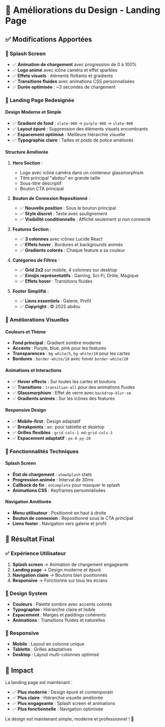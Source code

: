 # 🎨 Améliorations du Design - Landing Page

## ✅ Modifications Apportées

### 🚀 Splash Screen
- ✅ **Animation de chargement** avec progression de 0 à 100%
- ✅ **Logo animé** avec icône caméra et effet sparkles
- ✅ **Effets visuels** : éléments flottants et gradients
- ✅ **Transitions fluides** avec animations CSS personnalisées
- ✅ **Durée optimisée** : ~3 secondes de chargement

### 🎯 Landing Page Redesignée

#### **Design Moderne et Simple**
- ✅ **Gradient de fond** : `slate-900` → `purple-900` → `slate-900`
- ✅ **Layout épuré** : Suppression des éléments visuels encombrants
- ✅ **Espacement optimisé** : Meilleure hiérarchie visuelle
- ✅ **Typographie claire** : Tailles et poids de police améliorés

#### **Structure Améliorée**
1. **Hero Section** :
   - Logo avec icône caméra dans un conteneur glassmorphism
   - Titre principal "abdou" en grande taille
   - Sous-titre descriptif
   - Bouton CTA principal

2. **Bouton de Connexion Repositionné** :
   - ✅ **Nouvelle position** : Sous le bouton principal
   - ✅ **Style discret** : Texte avec soulignement
   - ✅ **Visibilité conditionnelle** : Affiché seulement si non connecté

3. **Features Section** :
   - ✅ **3 colonnes** avec icônes Lucide React
   - ✅ **Effets hover** : Bordures et backgrounds animés
   - ✅ **Gradients colorés** : Chaque feature a sa couleur

4. **Catégories de Filtres** :
   - ✅ **Grid 2x2** sur mobile, 4 colonnes sur desktop
   - ✅ **Emojis représentatifs** : Gaming, Sci-Fi, Drôle, Magique
   - ✅ **Effets hover** : Transitions fluides

5. **Footer Simplifié** :
   - ✅ **Liens essentiels** : Galerie, Profil
   - ✅ **Copyright** : © 2025 abdou

### 🎨 Améliorations Visuelles

#### **Couleurs et Thème**
- **Fond principal** : Gradient sombre moderne
- **Accents** : Purple, blue, pink pour les features
- **Transparences** : `bg-white/5`, `bg-white/10` pour les cartes
- **Bordures** : `border-white/10` avec hover `border-white/20`

#### **Animations et Interactions**
- ✅ **Hover effects** : Sur toutes les cartes et boutons
- ✅ **Transitions** : `transition-all` pour des animations fluides
- ✅ **Glassmorphism** : Effet de verre avec `backdrop-blur-sm`
- ✅ **Gradients animés** : Sur les icônes des features

#### **Responsive Design**
- ✅ **Mobile-first** : Design adaptatif
- ✅ **Breakpoints** : `md:` pour tablette et desktop
- ✅ **Grilles flexibles** : `grid-cols-1 md:grid-cols-3`
- ✅ **Espacement adaptatif** : `px-6 py-20`

### 🔧 Fonctionnalités Techniques

#### **Splash Screen**
- **État de chargement** : `showSplash` state
- **Progression animée** : Interval de 30ms
- **Callback de fin** : `onComplete` pour masquer le splash
- **Animations CSS** : Keyframes personnalisées

#### **Navigation Améliorée**
- **Menu utilisateur** : Positionné en haut à droite
- **Bouton de connexion** : Repositionné sous le CTA principal
- **Liens footer** : Navigation vers galerie et profil

## 🎯 Résultat Final

### ✅ Expérience Utilisateur
1. **Splash screen** → Animation de chargement engageante
2. **Landing page** → Design moderne et épuré
3. **Navigation claire** → Boutons bien positionnés
4. **Responsive** → Fonctionne sur tous les écrans

### 🎨 Design System
- **Couleurs** : Palette sombre avec accents colorés
- **Typographie** : Hiérarchie claire et lisible
- **Espacement** : Marges et paddings cohérents
- **Animations** : Transitions fluides et naturelles

### 📱 Responsive
- **Mobile** : Layout en colonne unique
- **Tablette** : Grilles adaptatives
- **Desktop** : Layout multi-colonnes optimisé

## 🚀 Impact

La landing page est maintenant :
- ✅ **Plus moderne** : Design épuré et contemporain
- ✅ **Plus claire** : Hiérarchie visuelle améliorée
- ✅ **Plus engageante** : Splash screen et animations
- ✅ **Plus fonctionnelle** : Navigation optimisée

Le design est maintenant simple, moderne et professionnel ! 🎉
